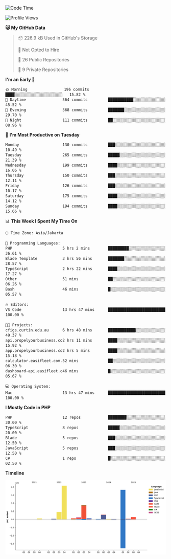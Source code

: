 <!--START_SECTION:waka-->
![Code Time](http://img.shields.io/badge/Code%20Time-906%20hrs%2044%20mins-blue)

![Profile Views](http://img.shields.io/badge/Profile%20Views-0-blue)

**🐱 My GitHub Data** 

> 📦 226.9 kB Used in GitHub's Storage 
 > 
> 🚫 Not Opted to Hire
 > 
> 📜 26 Public Repositories 
 > 
> 🔑 9 Private Repositories 
 > 
**I'm an Early 🐤** 

```text
🌞 Morning                196 commits         ████░░░░░░░░░░░░░░░░░░░░░   15.82 % 
🌆 Daytime                564 commits         ███████████░░░░░░░░░░░░░░   45.52 % 
🌃 Evening                368 commits         ███████░░░░░░░░░░░░░░░░░░   29.70 % 
🌙 Night                  111 commits         ██░░░░░░░░░░░░░░░░░░░░░░░   08.96 % 
```
📅 **I'm Most Productive on Tuesday** 

```text
Monday                   130 commits         ███░░░░░░░░░░░░░░░░░░░░░░   10.49 % 
Tuesday                  265 commits         █████░░░░░░░░░░░░░░░░░░░░   21.39 % 
Wednesday                199 commits         ████░░░░░░░░░░░░░░░░░░░░░   16.06 % 
Thursday                 150 commits         ███░░░░░░░░░░░░░░░░░░░░░░   12.11 % 
Friday                   126 commits         ███░░░░░░░░░░░░░░░░░░░░░░   10.17 % 
Saturday                 175 commits         ████░░░░░░░░░░░░░░░░░░░░░   14.12 % 
Sunday                   194 commits         ████░░░░░░░░░░░░░░░░░░░░░   15.66 % 
```


📊 **This Week I Spent My Time On** 

```text
🕑︎ Time Zone: Asia/Jakarta

💬 Programming Languages: 
PHP                      5 hrs 2 mins        █████████░░░░░░░░░░░░░░░░   36.61 % 
Blade Template           3 hrs 56 mins       ███████░░░░░░░░░░░░░░░░░░   28.57 % 
TypeScript               2 hrs 22 mins       ████░░░░░░░░░░░░░░░░░░░░░   17.27 % 
Other                    51 mins             ██░░░░░░░░░░░░░░░░░░░░░░░   06.26 % 
Bash                     46 mins             █░░░░░░░░░░░░░░░░░░░░░░░░   05.57 % 

🔥 Editors: 
VS Code                  13 hrs 47 mins      █████████████████████████   100.00 % 

🐱‍💻 Projects: 
cfigs.curtin.edu.au      6 hrs 48 mins       ████████████░░░░░░░░░░░░░   49.37 % 
api.propelyourbusiness.co2 hrs 11 mins       ████░░░░░░░░░░░░░░░░░░░░░   15.92 % 
app.propelyourbusiness.co2 hrs 5 mins        ████░░░░░░░░░░░░░░░░░░░░░   15.18 % 
calculator.easifleet.com.52 mins             ██░░░░░░░░░░░░░░░░░░░░░░░   06.30 % 
dashboard-api.easifleet.c46 mins             █░░░░░░░░░░░░░░░░░░░░░░░░   05.67 % 

💻 Operating System: 
Mac                      13 hrs 47 mins      █████████████████████████   100.00 % 
```

**I Mostly Code in PHP** 

```text
PHP                      12 repos            ████████░░░░░░░░░░░░░░░░░   30.00 % 
TypeScript               8 repos             █████░░░░░░░░░░░░░░░░░░░░   20.00 % 
Blade                    5 repos             ███░░░░░░░░░░░░░░░░░░░░░░   12.50 % 
JavaScript               5 repos             ███░░░░░░░░░░░░░░░░░░░░░░   12.50 % 
C#                       1 repo              █░░░░░░░░░░░░░░░░░░░░░░░░   02.50 % 
```



**Timeline**

![Lines of Code chart](https://raw.githubusercontent.com/brstreet2/brstreet2/main/assets/bar_graph.png)


<!--END_SECTION:waka-->
